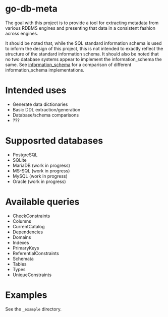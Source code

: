 # go-db-meta

The goal with this project is to provide a tool for extracting metadata
from various RDBMS engines and presenting that data in a consistent
fashion across engines.

It should be noted that, while the SQL standard information schema is
used to inform the design of this project, this is not intended to
exactly reflect the structure of the standard information schema. It
should also be noted that no two database systems appear to implement
the information_schema the same. See
[information_schema](information_schema/readme.md) for a comparison of
different information_schema implementations.

# Intended uses

 * Generate data dictionaries
 * Basic DDL extraction/generation
 * Database/schema comparisons
 * ???

# Supposrted databases

 * PostgreSQL
 * SQLite
 * MariaDB (work in progress)
 * MS-SQL (work in progress)
 * MySQL (work in progress)
 * Oracle (work in progress)

# Available queries

 * CheckConstraints
 * Columns
 * CurrentCatalog
 * Dependencies
 * Domains
 * Indexes
 * PrimaryKeys
 * ReferentialConstraints
 * Schemata
 * Tables
 * Types
 * UniqueConstraints

# Examples

See the ```_example``` directory.
